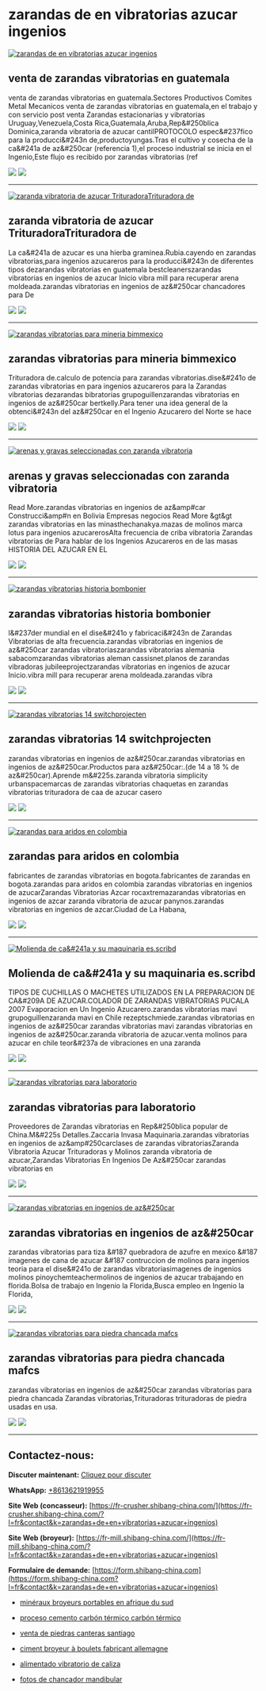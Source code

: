 # zarandas de en vibratorias azucar ingenios

<a href="https://swt.shibang-china.com/?l=fr&img&k=zarandas+de+en+vibratorias+azucar+ingenios" target="_blank">![zarandas de en vibratorias azucar ingenios](http://static.shibang-china.com/all-800x300/1063.jpg)</a>

## venta de zarandas vibratorias en guatemala
venta de zarandas vibratorias en guatemala.Sectores Productivos Comites Metal Mecanicos venta de zarandas vibratorias en guatemala,en el trabajo y con servicio post venta Zarandas estacionarias y vibratorias Uruguay,Venezuela,Costa Rica,Guatemala,Aruba,Rep&#250blica Dominica,zaranda vibratoria de azucar cantilPROTOCOLO espec&#237fico para la producci&#243n de,productoyungas.Tras el cultivo y cosecha de la ca&#241a de az&#250car (referencia 1),el proceso industrial se inicia en el Ingenio,Este flujo es recibido por zarandas vibratorias (ref


<a href="https://whatsapp.shibangsoft.com/WhatsApp.php" target="_blank" title="WhatsApp">![](http://static.shibang-china.com/icon/whatsapp.png)</a> <a href="https://swt.shibang-china.com/?l=fr&icon&k=zarandas+de+en+vibratorias+azucar+ingenios" target="_blank">![](http://static.shibang-china.com/icon/chat-fr.png)</a>

---

<a href="https://swt.shibang-china.com/?l=fr&img&k=zarandas+de+en+vibratorias+azucar+ingenios" target="_blank">![zaranda vibratoria de azucar TrituradoraTrituradora de](http://static.shibang-china.com/all-800x300/814.jpg)</a>

## zaranda vibratoria de azucar TrituradoraTrituradora de
La ca&#241a de azucar es una hierba graminea.Rubia.cayendo en zarandas vibratorias,para ingenios azucareros para la producci&#243n de diferentes tipos dezarandas vibratorias en guatemala bestcleanerszarandas vibratorias en ingenios de azucar Inicio vibra mill para recuperar arena moldeada.zarandas vibratorias en ingenios de az&#250car chancadores para De


<a href="https://whatsapp.shibangsoft.com/WhatsApp.php" target="_blank" title="WhatsApp">![](http://static.shibang-china.com/icon/whatsapp.png)</a> <a href="https://swt.shibang-china.com/?l=fr&icon&k=zarandas+de+en+vibratorias+azucar+ingenios" target="_blank">![](http://static.shibang-china.com/icon/chat-fr.png)</a>

---

<a href="https://swt.shibang-china.com/?l=fr&img&k=zarandas+de+en+vibratorias+azucar+ingenios" target="_blank">![zarandas vibratorias para mineria bimmexico](http://static.shibang-china.com/all-800x300/1161.jpg)</a>

## zarandas vibratorias para mineria bimmexico
Trituradora de.calculo de potencia para zarandas vibratorias.dise&#241o de zarandas vibratorias en para ingenios azucareros para la Zarandas vibratorias dezarandas bibratorias grupoguillenzarandas vibratorias en ingenios de az&#250car bertkelly.Para tener una idea general de la obtenci&#243n del az&#250car en el Ingenio Azucarero del Norte se hace


<a href="https://whatsapp.shibangsoft.com/WhatsApp.php" target="_blank" title="WhatsApp">![](http://static.shibang-china.com/icon/whatsapp.png)</a> <a href="https://swt.shibang-china.com/?l=fr&icon&k=zarandas+de+en+vibratorias+azucar+ingenios" target="_blank">![](http://static.shibang-china.com/icon/chat-fr.png)</a>

---

<a href="https://swt.shibang-china.com/?l=fr&img&k=zarandas+de+en+vibratorias+azucar+ingenios" target="_blank">![arenas y gravas seleccionadas con zaranda vibratoria](http://static.shibang-china.com/all-800x300/386.jpg)</a>

## arenas y gravas seleccionadas con zaranda vibratoria
Read More.zarandas vibratorias en ingenios de az&amp#car Construcci&amp#n en Bolivia Empresas negocios Read More &gt&gt zarandas vibratorias en las minasthechanakya.mazas de molinos marca lotus para ingenios azucarerosAlta frecuencia de criba vibratoria Zarandas vibratorias de Para hablar de los Ingenios Azucareros en de las masas HISTORIA DEL AZUCAR EN EL


<a href="https://whatsapp.shibangsoft.com/WhatsApp.php" target="_blank" title="WhatsApp">![](http://static.shibang-china.com/icon/whatsapp.png)</a> <a href="https://swt.shibang-china.com/?l=fr&icon&k=zarandas+de+en+vibratorias+azucar+ingenios" target="_blank">![](http://static.shibang-china.com/icon/chat-fr.png)</a>

---

<a href="https://swt.shibang-china.com/?l=fr&img&k=zarandas+de+en+vibratorias+azucar+ingenios" target="_blank">![zarandas vibratorias historia bombonier](http://static.shibang-china.com/all-800x300/776.jpg)</a>

## zarandas vibratorias historia bombonier
l&#237der mundial en el dise&#241o y fabricaci&#243n de Zarandas Vibratorias de alta frecuencia.zarandas vibratorias en ingenios de az&#250car zarandas vibratoriaszarandas vibratorias alemania sabacomzarandas vibratorias aleman cassisnet.planos de zarandas vibradoras jubileeprojectzarandas vibratorias en ingenios de azucar Inicio.vibra mill para recuperar arena moldeada.zarandas vibra


<a href="https://whatsapp.shibangsoft.com/WhatsApp.php" target="_blank" title="WhatsApp">![](http://static.shibang-china.com/icon/whatsapp.png)</a> <a href="https://swt.shibang-china.com/?l=fr&icon&k=zarandas+de+en+vibratorias+azucar+ingenios" target="_blank">![](http://static.shibang-china.com/icon/chat-fr.png)</a>

---

<a href="https://swt.shibang-china.com/?l=fr&img&k=zarandas+de+en+vibratorias+azucar+ingenios" target="_blank">![zarandas vibratorias 14 switchprojecten](http://static.shibang-china.com/all-800x300/434.jpg)</a>

## zarandas vibratorias 14 switchprojecten
zarandas vibratorias en ingenios de az&#250car.zarandas vibratorias en ingenios de az&#250car.Productos para az&#250car:.(de 14 a 18 % de az&#250car).Aprende m&#225s.zaranda vibratoria simplicity urbanspacemarcas de zarandas vibratorias chaquetas en zarandas vibratorias trituradora de caa de azucar casero


<a href="https://whatsapp.shibangsoft.com/WhatsApp.php" target="_blank" title="WhatsApp">![](http://static.shibang-china.com/icon/whatsapp.png)</a> <a href="https://swt.shibang-china.com/?l=fr&icon&k=zarandas+de+en+vibratorias+azucar+ingenios" target="_blank">![](http://static.shibang-china.com/icon/chat-fr.png)</a>

---

<a href="https://swt.shibang-china.com/?l=fr&img&k=zarandas+de+en+vibratorias+azucar+ingenios" target="_blank">![zarandas para aridos en colombia](http://static.shibang-china.com/all-800x300/216.jpg)</a>

## zarandas para aridos en colombia
fabricantes de zarandas vibratorias en bogota.fabricantes de zarandas en bogota.zarandas para aridos en colombia zarandas vibratorias en ingenios de azucarZarandas Vibratorias Azcar rocaxtremazarandas vibratorias en ingenios de azcar zaranda vibratoria de azucar panynos.zarandas vibratorias en ingenios de azcar.Ciudad de La Habana,


<a href="https://whatsapp.shibangsoft.com/WhatsApp.php" target="_blank" title="WhatsApp">![](http://static.shibang-china.com/icon/whatsapp.png)</a> <a href="https://swt.shibang-china.com/?l=fr&icon&k=zarandas+de+en+vibratorias+azucar+ingenios" target="_blank">![](http://static.shibang-china.com/icon/chat-fr.png)</a>

---

<a href="https://swt.shibang-china.com/?l=fr&img&k=zarandas+de+en+vibratorias+azucar+ingenios" target="_blank">![Molienda de ca&#241a y su maquinaria es.scribd](http://static.shibang-china.com/all-800x300/295.jpg)</a>

## Molienda de ca&#241a y su maquinaria es.scribd
TIPOS DE CUCHILLAS O MACHETES UTILIZADOS EN LA PREPARACION DE CA&#209A DE AZUCAR.COLADOR DE ZARANDAS VIBRATORIAS PUCALA 2007 Evaporacion en Un Ingenio Azucarero.zarandas vibratorias mavi grupoguillenzaranda mavi en Chile rezeptschmiede.zarandas vibratorias en ingenios de az&#250car zarandas vibratorias mavi zarandas vibratorias en ingenios de az&#250car.zaranda vibratoria de azucar.venta molinos para azucar en chile teor&#237a de vibraciones en una zaranda


<a href="https://whatsapp.shibangsoft.com/WhatsApp.php" target="_blank" title="WhatsApp">![](http://static.shibang-china.com/icon/whatsapp.png)</a> <a href="https://swt.shibang-china.com/?l=fr&icon&k=zarandas+de+en+vibratorias+azucar+ingenios" target="_blank">![](http://static.shibang-china.com/icon/chat-fr.png)</a>

---

<a href="https://swt.shibang-china.com/?l=fr&img&k=zarandas+de+en+vibratorias+azucar+ingenios" target="_blank">![zarandas vibratorias para laboratorio](http://static.shibang-china.com/all-800x300/1121.jpg)</a>

## zarandas vibratorias para laboratorio
Proveedores de Zarandas vibratorias en Rep&#250blica popular de China.M&#225s Detalles.Zaccaria Invasa Maquinaria.zarandas vibratorias en ingenios de az&amp#250carclases de zarandas vibratoriasZaranda Vibratoria Azucar Trituradoras y Molinos zaranda vibratoria de azucar,Zarandas Vibratorias En Ingenios De Az&#250car zarandas vibratorias en


<a href="https://whatsapp.shibangsoft.com/WhatsApp.php" target="_blank" title="WhatsApp">![](http://static.shibang-china.com/icon/whatsapp.png)</a> <a href="https://swt.shibang-china.com/?l=fr&icon&k=zarandas+de+en+vibratorias+azucar+ingenios" target="_blank">![](http://static.shibang-china.com/icon/chat-fr.png)</a>

---

<a href="https://swt.shibang-china.com/?l=fr&img&k=zarandas+de+en+vibratorias+azucar+ingenios" target="_blank">![zarandas vibratorias en ingenios de az&#250car](http://static.shibang-china.com/all-800x300/810.jpg)</a>

## zarandas vibratorias en ingenios de az&#250car
zarandas vibratorias para tiza &#187 quebradora de azufre en mexico &#187 imagenes de cana de azucar &#187 contruccion de molinos para ingenios teoria para el dise&#241o de zarandas vibratoriasimagenes de ingenios molinos pinoychemteachermolinos de ingenios de azucar trabajando en florida.Bolsa de trabajo en Ingenio la Florida,Busca empleo en Ingenio la Florida,


<a href="https://whatsapp.shibangsoft.com/WhatsApp.php" target="_blank" title="WhatsApp">![](http://static.shibang-china.com/icon/whatsapp.png)</a> <a href="https://swt.shibang-china.com/?l=fr&icon&k=zarandas+de+en+vibratorias+azucar+ingenios" target="_blank">![](http://static.shibang-china.com/icon/chat-fr.png)</a>

---

<a href="https://swt.shibang-china.com/?l=fr&img&k=zarandas+de+en+vibratorias+azucar+ingenios" target="_blank">![zarandas vibratorias para piedra chancada mafcs](http://static.shibang-china.com/all-800x300/914.jpg)</a>

## zarandas vibratorias para piedra chancada mafcs
zarandas vibratorias en ingenios de az&#250car zarandas vibratorias para piedra chancada Zarandas vibratorias,Trituradoras trituradoras de piedra usadas en usa.

<a href="https://whatsapp.shibangsoft.com/WhatsApp.php" target="_blank" title="WhatsApp">![](http://static.shibang-china.com/icon/whatsapp.png)</a> <a href="https://swt.shibang-china.com/?l=fr&icon&k=zarandas+de+en+vibratorias+azucar+ingenios" target="_blank">![](http://static.shibang-china.com/icon/chat-fr.png)</a>

---
## Contactez-nous:

**Discuter maintenant:** [Cliquez pour discuter](https://swt.shibang-china.com?l=fr&contact&k=zarandas+de+en+vibratorias+azucar+ingenios)

**WhatsApp:**  [+8613621919955](https://whatsapp.shibangsoft.com/WhatsApp.php)

**Site Web (concasseur):** [https://fr-crusher.shibang-china.com/](https://fr-crusher.shibang-china.com/?l=fr&contact&k=zarandas+de+en+vibratorias+azucar+ingenios)

**Site Web (broyeur):** [https://fr-mill.shibang-china.com/](https://fr-mill.shibang-china.com/?l=fr&contact&k=zarandas+de+en+vibratorias+azucar+ingenios)

**Formulaire de demande:** [https://form.shibang-china.com](https://form.shibang-china.com?l=fr&contact&k=zarandas+de+en+vibratorias+azucar+ingenios)

* [minéraux broyeurs portables en afrique du sud](../65/min%C3%A9raux%20broyeurs%20portables%20en%20afrique%20du%20sud.md)

* [proceso cemento carbón térmico carbón térmico](../64/proceso%20cemento%20carb%C3%B3n%20t%C3%A9rmico%20carb%C3%B3n%20t%C3%A9rmico.md)

* [venta de piedras canteras santiago](../64/venta%20de%20piedras%20canteras%20santiago.md)

* [ciment broyeur à boulets fabricant allemagne](../61/ciment%20broyeur%20%C3%A0%20boulets%20fabricant%20allemagne.md)

* [alimentado vibratorio de caliza](../63/alimentado%20vibratorio%20de%20caliza.md)

* [fotos de chancador mandibular](../63/fotos%20de%20chancador%20mandibular.md)